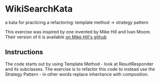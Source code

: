 WikiSearchKata
==============

a kata for practicing a refactoring:  template method -> strategy pattern

This exercise was inspired by one invented by Mike Hill and Ivan Moore. Their version of it is available [on Mike Hill's github](https://github.com/hillmlogica/fitnesse)

Instructions
------------

The code starts out by using Template Method - look at ResultResponder and its subclasses. The exercise is to refactor this code to instead use the Strategy Pattern - in other words replace inheritance with composition.
